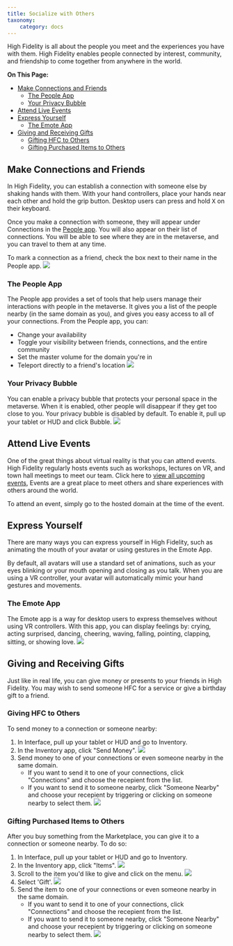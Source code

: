 ```yaml
---
title: Socialize with Others
taxonomy:
    category: docs 
---
```

High Fidelity is all about the people you meet and the experiences you have with them. High Fidelity enables people connected by interest, community, and friendship to come together from anywhere in the world.

**On This Page:**
* [Make Connections and Friends](#make-connections-and-friends)
	* [The People App](#the-people-app)
	* [Your Privacy Bubble](#your-privacy-bubble)
* [Attend Live Events](#attend-live-events)
* [Express Yourself](#express-yourself)
	* [The Emote App](#the-emote-app)
* [Giving and Receiving Gifts](#giving-and-receiving-gifts)
	* [Gifting HFC to Others](#gifting-hfc-to-others)
	* [Gifting Purchased Items to Others](#gifting-purchased-items-to-others)

## Make Connections and Friends

In High Fidelity, you can establish a connection with someone else by shaking hands with them. With your hand controllers, place your hands near each other and hold the grip button. Desktop users can press and hold <kbd class="keyboard">X</kbd> on their keyboard. 

Once you make a connection with someone, they will appear under Connections in the [People app](#the-people-app). You will also appear on their list of connections. You will be able to see where they are in the metaverse, and you can travel to them at any time. 

To mark a connection as a friend, check the box next to their name in the People app. ![](make-connection.png)

### The People App

The People app provides a set of tools that help users manage their interactions with people in the metaverse. It gives you a list of the people nearby (in the same domain as you), and gives you easy access to all of your connections. From the People app, you can: 

* Change your availability
* Toggle your visibility between friends, connections, and the entire community
* Set the master volume for the domain you're in
* Teleport directly to a friend's location
![](people-nearby.png)

### Your Privacy Bubble

You can enable a privacy bubble that protects your personal space in the metaverse. When it is enabled, other people will disappear if they get too close to you. Your privacy bubble is disabled by default. To enable it, pull up your tablet or HUD and click Bubble.
![](privacy-bubble.png)

## Attend Live Events

One of the great things about virtual reality is that you can attend events. High Fidelity regularly hosts events such as workshops, lectures on VR, and town hall meetings to meet our team. Click here to [view all upcoming events](https://tockify.com/hifieventscalendar/agenda), Events are a great place to meet others and share experiences with others around the world.

To attend an event, simply go to the hosted domain at the time of the event.

## Express Yourself

There are many ways you can express yourself in High Fidelity, such as animating the mouth of your avatar or using gestures in the Emote App. 

By default, all avatars will use a standard set of animations, such as your eyes blinking or your mouth opening and closing as you talk. When you are using a VR controller, your avatar will automatically mimic your hand gestures and movements. 

### The Emote App

The Emote app is a way for desktop users to express themselves without using VR controllers. With this app, you can display feelings by: crying, acting surprised, dancing, cheering, waving, falling, pointing, clapping, sitting, or showing love. ![](emote-app.png)

## Giving and Receiving Gifts

Just like in real life, you can give money or presents to your friends in High Fidelity. You may wish to send someone HFC for a service or give a birthday gift to a friend. 

### Giving HFC to Others

To send money to a connection or someone nearby:
1. In Interface, pull up your tablet or HUD and go to Inventory.
2. In the Inventory app, click "Send Money". ![](send-money.PNG)
3. Send money to one of your connections or even someone nearby in the same domain.  
	* If you want to send it to one of your connections, click "Connections" and choose the recepient from the list.
	* If you want to send it to someone nearby, click "Someone Nearby" and choose your recepient by triggering or clicking on someone nearby to select them. ![](nearby.PNG)

### Gifting Purchased Items to Others

After you buy something from the Marketplace, you can give it to a connection or someone nearby. To do so: 
1. In Interface, pull up your tablet or HUD and go to Inventory.
2. In the Inventory app, click "Items". ![](items-tab.png)
3. Scroll to the item you'd like to give and click on the menu. ![](item-menu.png)
4. Select 'Gift'. ![](gift-item.png)
3. Send the item to one of your connections or even someone nearby in the same domain. 
	* If you want to send it to one of your connections, click "Connections" and choose the recepient from the list.
	* If you want to send it to someone nearby, click "Someone Nearby" and choose your recepient by triggering or clicking on someone nearby to select them. ![](nearby.PNG)
